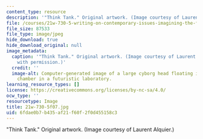 ```yaml
---
content_type: resource
description: '"Think Tank." Original artwork. (Image courtesy of Laurent Alquier.)'
file: /courses/21w-730-5-writing-on-contemporary-issues-imagining-the-future-fall-2007/6fdae0b7b435af21f60f2f0d455158c3_21w-730-5f07.jpg
file_size: 87533
file_type: image/jpeg
hide_download: true
hide_download_original: null
image_metadata:
  caption: '"Think Tank." Original artwork. (Image courtesy of Laurent Alquier. Used
    with permission.)'
  credit: ''
  image-alt: Computer-generated image of a large cyborg head floating in a cylindrical
    chamber in a futuristic laboratory.
learning_resource_types: []
license: https://creativecommons.org/licenses/by-nc-sa/4.0/
ocw_type: ''
resourcetype: Image
title: 21w-730-5f07.jpg
uid: 6fdae0b7-b435-af21-f60f-2f0d455158c3
---
```

"Think Tank." Original artwork. (Image courtesy of Laurent Alquier.)